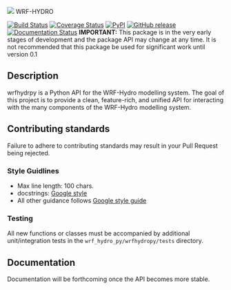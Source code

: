 ![](https://ral.ucar.edu/sites/default/files/public/wrf_hydro_symbol_logo_2017_09_150pxby63px.png) WRF-HYDRO

[![Build Status](https://travis-ci.org/NCAR/wrf_hydro_py.svg?branch=master)](https://travis-ci.org/NCAR/wrf_hydro_py)
[![Coverage Status](https://coveralls.io/repos/github/NCAR/wrf_hydro_py/badge.svg?branch=master)](https://coveralls.io/github/NCAR/wrf_hydro_py?branch=master)
[![PyPI](https://img.shields.io/pypi/v/wrfhydropy.svg)](https://pypi.python.org/pypi/wrfhydropy)
[![GitHub release](https://img.shields.io/github/release/NCAR/wrf_hydro_py.svg)](https://github.com/NCAR/wrf_hydro_py/releases/latest)
[![Documentation Status](https://readthedocs.org/projects/wrfhydropy/badge/?version=latest)](https://wrfhydropy.readthedocs.io/en/latest/?badge=latest)
**IMPORTANT:** This package is in the very early stages of development and the package API may change at any time. It is not recommended that this package be used for significant work until version 0.1

## Description
wrfhydrpy is a Python API for the WRF-Hydro modelling system. The goal of this project is to provide a clean, feature-rich, and unified API for interacting with the many components of the WRF-Hydro modelling system.

## Contributing standards
Failure to adhere to contributing standards may result in your Pull Request being rejected.
### Style Guidlines
* Max line length: 100 chars.
* docstrings: [Google style](http://sphinxcontrib-napoleon.readthedocs.io/en/latest/example_google.html)
* All other guidance follows [Google style guide](https://google.github.io/styleguide/pyguide.html)
### Testing
All new functions or classes must be accompanied by additional unit/integration tests in the `wrf_hydro_py/wrfhydropy/tests` directory.

## Documentation
Documentation will be forthcoming once the API becomes more stable.
